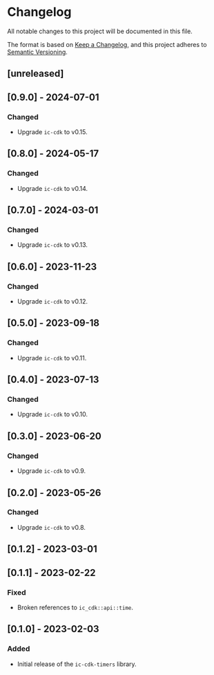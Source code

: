# Changelog
All notable changes to this project will be documented in this file.

The format is based on [Keep a Changelog](https://keepachangelog.com/en/1.0.0/),
and this project adheres to [Semantic Versioning](https://semver.org/spec/v2.0.0.html).

## [unreleased]

## [0.9.0] - 2024-07-01

### Changed

- Upgrade `ic-cdk` to v0.15.

## [0.8.0] - 2024-05-17

### Changed

- Upgrade `ic-cdk` to v0.14.

## [0.7.0] - 2024-03-01

### Changed

- Upgrade `ic-cdk` to v0.13.

## [0.6.0] - 2023-11-23

### Changed

- Upgrade `ic-cdk` to v0.12.

## [0.5.0] - 2023-09-18

### Changed

- Upgrade `ic-cdk` to v0.11.

## [0.4.0] - 2023-07-13

### Changed

- Upgrade `ic-cdk` to v0.10.

## [0.3.0] - 2023-06-20

### Changed

- Upgrade `ic-cdk` to v0.9.

## [0.2.0] - 2023-05-26

### Changed

- Upgrade `ic-cdk` to v0.8.

## [0.1.2] - 2023-03-01

## [0.1.1] - 2023-02-22

### Fixed

- Broken references to `ic_cdk::api::time`.

## [0.1.0] - 2023-02-03

### Added

- Initial release of the `ic-cdk-timers` library.
